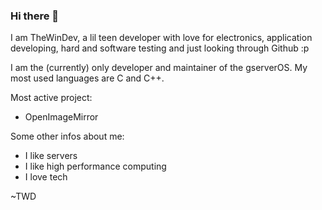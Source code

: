 ### Hi there 👋

I am TheWinDev, a lil teen developer with love for electronics, application developing, hard and software testing and just looking through Github :p

I am the (currently) only developer and maintainer of the gserverOS.
My most used languages are C and C++.

Most active project:
- OpenImageMirror

Some other infos about me:
- I like servers
- I like high performance computing
- I love tech

~TWD
